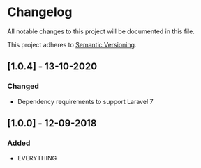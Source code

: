 # Changelog
All notable changes to this project will be documented in this file.

This project adheres to [Semantic Versioning](http://semver.org/spec/v2.0.0.html).

## [1.0.4] - 13-10-2020
### Changed
- Dependency requirements to support Laravel 7
## [1.0.0] - 12-09-2018
### Added
- EVERYTHING
